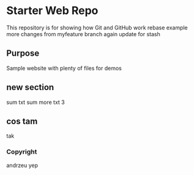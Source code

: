 # Starter Web Repo

This repository is for showing how Git and GitHub work
rebase example
more changes from myfeature branch again
update for stash

## Purpose

Sample website with plenty of files for demos

## new section
sum txt
sum more txt
3

## cos tam
tak

### Copyright
andrzeu yep
